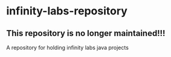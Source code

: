 # infinity-labs-repository
## This repository is no longer maintained!!!
A repository for holding infinity labs java projects
